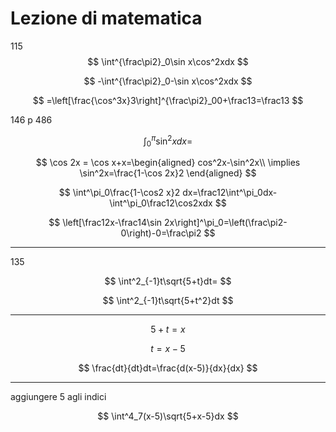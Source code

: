 # Lezione di matematica


115
$$
\int^{\frac\pi2}_0\sin x\cos^2xdx
$$

$$
-\int^{\frac\pi2}_0-\sin x\cos^2xdx
$$

$$
=\left[\frac{\cos^3x}3\right]^{\frac\pi2}_00+\frac13=\frac13
$$


146 p 486

$$
\int^{\pi}_0 \sin^2 xdx=
$$


$$
\cos 2x = \cos x+x=\begin{aligned}
cos^2x-\sin^2x\\
\implies \sin^2x=\frac{1-\cos 2x}2
\end{aligned}
$$


$$
\int^\pi_0\frac{1-\cos2 x}2 dx=\frac12\int^\pi_0dx-\int^\pi_0\frac12\cos2xdx
$$

$$
\left[\frac12x-\frac14\sin 2x\right]^\pi_0=\left(\frac\pi2-0\right)-0=\frac\pi2
$$

---


135

$$
\int^2_{-1}t\sqrt{5+t}dt=
$$


$$
\int^2_{-1}t\sqrt{5+t^2}dt
$$




---
$$
5+t=x
$$

$$
t=x-5
$$

$$
\frac{dt}{dt}dt=\frac{d(x-5)}{dx}{dx}
$$

---

aggiungere 5 agli indici

$$
\int^4_7(x-5)\sqrt{5+x-5}dx
$$
<!--stackedit_data:
eyJoaXN0b3J5IjpbMTg0ODgyNjA3NSw4ODcwMDYxOTddfQ==
-->